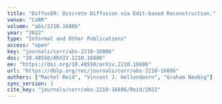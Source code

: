```yaml
---
title: "DiffusER: Discrete Diffusion via Edit-based Reconstruction."
venue: "CoRR"
volume: "abs/2210.16886"
year: "2022"
type: "Informal and Other Publications"
access: "open"
key: "journals/corr/abs-2210-16886"
doi: "10.48550/ARXIV.2210.16886"
ee: "https://doi.org/10.48550/arXiv.2210.16886"
url: "https://dblp.org/rec/journals/corr/abs-2210-16886"
authors: ["Machel Reid", "Vincent J. Hellendoorn", "Graham Neubig"]
sync_version: 3
cite_key: "journals/corr/abs-2210-16886/Reid/2022"
---
```

